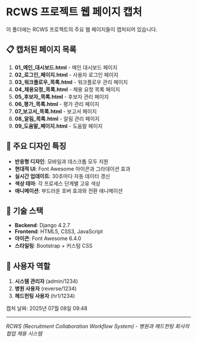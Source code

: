 # RCWS 프로젝트 웹 페이지 캡처

이 폴더에는 RCWS 프로젝트의 주요 웹 페이지들이 캡처되어 있습니다.

## 📋 캡처된 페이지 목록

1. **01_메인_대시보드.html** - 메인 대시보드 페이지
2. **02_로그인_페이지.html** - 사용자 로그인 페이지
3. **03_워크플로우_목록.html** - 워크플로우 관리 페이지
4. **04_채용요청_목록.html** - 채용 요청 목록 페이지
5. **05_후보자_목록.html** - 후보자 관리 페이지
6. **06_평가_목록.html** - 평가 관리 페이지
7. **07_보고서_목록.html** - 보고서 페이지
8. **08_알림_목록.html** - 알림 관리 페이지
9. **09_도움말_페이지.html** - 도움말 페이지

## 🎨 주요 디자인 특징

- **반응형 디자인**: 모바일과 데스크톱 모두 지원
- **현대적 UI**: Font Awesome 아이콘과 그라데이션 효과
- **실시간 업데이트**: 30초마다 자동 데이터 갱신
- **색상 테마**: 각 프로세스 단계별 고유 색상
- **애니메이션**: 부드러운 호버 효과와 전환 애니메이션

## 🚀 기술 스택

- **Backend**: Django 4.2.7
- **Frontend**: HTML5, CSS3, JavaScript
- **아이콘**: Font Awesome 6.4.0
- **스타일링**: Bootstrap + 커스텀 CSS

## 📱 사용자 역할

1. **시스템 관리자** (admin/1234)
2. **병원 사용자** (reverse/1234)
3. **헤드헌팅 사용자** (hr1/1234)

캡처 날짜: 2025년 07월 08일 09:48

---
*RCWS (Recruitment Collaboration Workflow System) - 병원과 헤드헌팅 회사의 협업 채용 시스템*
